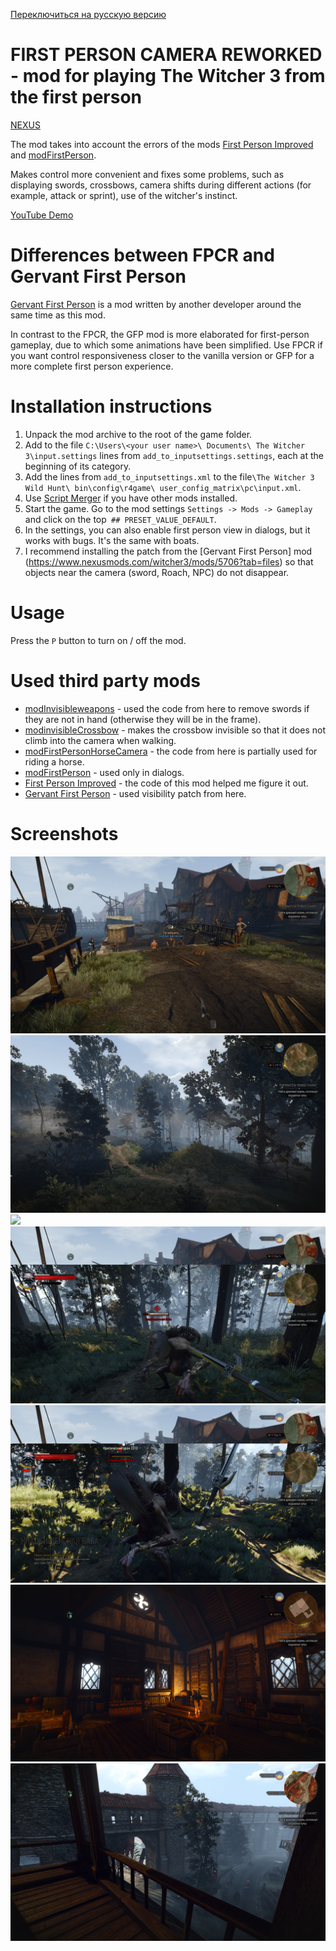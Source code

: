 [Переключиться на русскую версию](README_RU.md)

# FIRST PERSON CAMERA REWORKED - mod for playing The Witcher 3 from the first person

[NEXUS](https://www.nexusmods.com/witcher3/mods/6025)

The mod takes into account the errors of the mods [First Person Improved](https://www.nexusmods.com/witcher3/mods/4889/) and [modFirstPerson](https://www.nexusmods.com/witcher3/mods/1862).

Makes control more convenient and fixes some problems, such as displaying swords, crossbows, camera shifts during different actions (for example, attack or sprint), use of the witcher's instinct.

[YouTube Demo](https://www.youtube.com/watch?v=YuHIzRj-BTU)

# Differences between FPCR and Gervant First Person

[Gervant First Person](https://www.nexusmods.com/witcher3/mods/5706?tab=files) is a mod written by another developer around the same time as this mod.

In contrast to the FPCR, the GFP mod is more elaborated for first-person gameplay, due to which some animations have been simplified. Use FPCR if you want control responsiveness closer to the vanilla version or GFP for a more complete first person experience.

# Installation instructions
1. Unpack the mod archive to the root of the game folder.
2. Add to the file `C:\Users\<your user name>\ Documents\ The Witcher 3\input.settings` lines from `add_to_inputsettings.settings`, each at the beginning of its category.
3. Add the lines from `add_to_inputsettings.xml` to the file`\The Witcher 3 Wild Hunt\ bin\config\r4game\ user_config_matrix\pc\input.xml`.
4. Use [Script Merger](https://www.nexusmods.com/witcher3/mods/484) if you have other mods installed.
5. Start the game. Go to the mod settings `Settings -> Mods -> Gameplay` and click on the top` ## PRESET_VALUE_DEFAULT`.
6. In the settings, you can also enable first person view in dialogs, but it works with bugs. It's the same with boats.
7. I recommend installing the patch from the [Gervant First Person] mod (https://www.nexusmods.com/witcher3/mods/5706?tab=files) so that objects near the camera (sword, Roach, NPC) do not disappear.

# Usage

Press the `P` button to turn on / off the mod.

# Used third party mods
- [modInvisibleweapons](https://www.nexusmods.com/witcher3/mods/3685) - used the code from here to remove swords if they are not in hand (otherwise they will be in the frame).
- [modinvisibleCrossbow](https://www.nexusmods.com/witcher3/mods/735) - makes the crossbow invisible so that it does not climb into the camera when walking.
- [modFirstPersonHorseCamera](https://www.nexusmods.com/witcher3/mods/436/) - the code from here is partially used for riding a horse.
- [modFirstPerson](https://www.nexusmods.com/witcher3/mods/1862) - used only in dialogs.
- [First Person Improved](https://www.nexusmods.com/witcher3/mods/4889/) - the code of this mod helped me figure it out.
- [Gervant First Person](https://www.nexusmods.com/witcher3/mods/5706?tab=files) - used visibility patch from here.

# Screenshots

![](screenshots/exploration1.png)
![](screenshots/exploration2.png)
![](screenshots/horse.png)
![](screenshots/combat1.png)
![](screenshots/combat2.png)
![](screenshots/exploration3.png)
![](screenshots/exploration4.png)